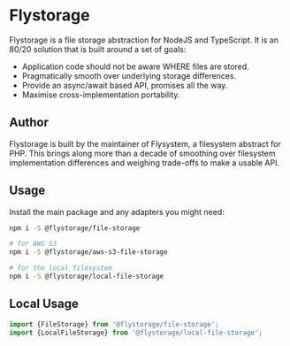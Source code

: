 # Flystorage

Flystorage is a file storage abstraction for NodeJS and TypeScript. It is an 80/20 solution
that is built around a set of goals:

- Application code should not be aware WHERE files are stored.
- Pragmatically smooth over underlying storage differences.
- Provide an async/await based API, promises all the way.
- Maximise cross-implementation portability.

## Author

Flystorage is built by the maintainer of Flysystem, a filesystem abstract for PHP. This brings
along more than a decade of smoothing over filesystem implementation differences and weighing
trade-offs to make a usable API.

## Usage

Install the main package and any adapters you might need:

```bash
npm i -S @flystorage/file-storage

# for AWS S3
npm i -S @flystorage/aws-s3-file-storage

# for the local filesystem
npm i -S @flystorage/local-file-storage
```

## Local Usage

```typescript
import {FileStorage} from '@flystorage/file-storage';
import {LocalFileStorage} from '@flystorage/local-file-storage';

```